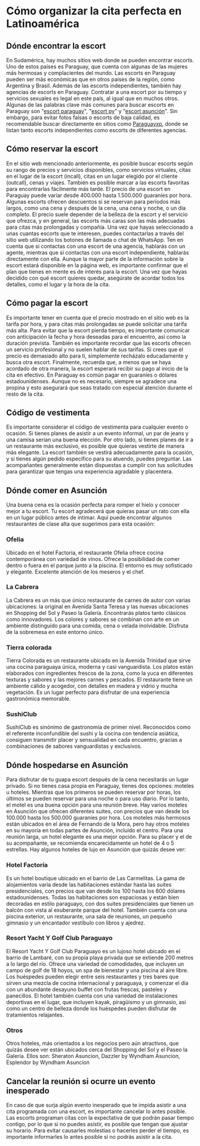 # Cómo organizar la cita perfecta en Latinoamérica

## Dónde encontrar la escort
En Sudamérica, hay muchos sitios web donde se pueden encontrar escorts.
Uno de estos países es Paraguay, que cuenta con algunas de las mujeres más hermosas y complacientes del mundo.
Las escorts en Paraguay pueden ser más económicas que en otros países de la región, como Argentina y Brasil.
Además de las escorts independientes, también hay agencias de escorts en Paraguay.
Contratar a una escort por su tiempo y servicios sexuales es legal en este país, al igual que en muchos otros.
Algunas de las palabras clave más comunes para buscar escorts en Paraguay son "[escort paraguay](https://paraguayxp.com/es)", "[escort py](https://paraguayxp.com/es)" y "[escort asunción](https://paraguayxp.com/es)".
Sin embargo, para evitar fotos falsas o escorts de baja calidad, es recomendable buscar directamente en sitios como [Paraguayxp](https://paraguayxp.com/es), donde se listan tanto escorts independientes como escorts de diferentes agencias.

## Cómo reservar la escort
En el sitio web mencionado anteriormente, es posible buscar escorts según su rango de precios y servicios disponibles, como servicios virtuales, citas en el lugar de la escort (incall), citas en un lugar elegido por el cliente (outcall), cenas y viajes.
También es posible marcar a las escorts favoritas para encontrarlas fácilmente más tarde.
El precio de una escort en Paraguay puede variar desde 400.000 hasta 1.500.000 guaraníes por hora. Algunas escorts ofrecen descuentos si se reservan para períodos más largos, como una cena y después de la cena, una cena y noche, o un día completo.
El precio suele depender de la belleza de la escort y el servicio que ofrezca, y en general, las escorts más caras son las más adecuadas para citas más prolongadas y compañía.
Una vez que hayas seleccionado a unas cuantas escorts que te interesen, puedes contactarlas a través del sitio web utilizando los botones de llamada o chat de WhatsApp.
Ten en cuenta que si contactas con una escort de una agencia, hablarás con un agente, mientras que si contactas con una escort independiente, hablarás directamente con ella.
Aunque la mayor parte de la información sobre la escort estará disponible en la página web, es importante confirmar que el plan que tienes en mente es de interés para la escort.
Una vez que hayas decidido con qué escort quieres quedar, asegúrate de acordar todos los detalles, como el lugar y la hora de la cita.

## Cómo pagar la escort
Es importante tener en cuenta que el precio mostrado en el sitio web es la tarifa por hora, y para citas más prolongadas se puede solicitar una tarifa más alta.
Para evitar que la escort pierda tiempo, es importante comunicar con anticipación la fecha y hora deseadas para el encuentro, así como la duración prevista.
También es importante recordar que las escorts ofrecen un servicio profesional y no suelen hablar de sus tarifas.
Si crees que el precio es demasiado alto para ti, simplemente recházalo educadamente y busca otra escort.
Finalmente, recuerda que, a menos que se haya acordado de otra manera, la escort esperará recibir su pago al inicio de la cita en efectivo.
En Paraguay es común pagar en guaraníes o dólares estadounidenses.
Aunque no es necesario, siempre se agradece una propina y esto asegurará que seas tratado con especial atención durante el resto de la cita.

## Código de vestimenta
Es importante considerar el código de vestimenta para cualquier evento o ocasión.
Si tienes planes de asistir a un evento informal, un par de jeans y una camisa serían una buena elección.
Por otro lado, si tienes planes de ir a un restaurante más exclusivo, es posible que quieras vestirte de manera más elegante.
La escort también se vestirá adecuadamente para la ocasión, y si tienes algún pedido específico para su atuendo, puedes preguntar.
Las acompañantes generalmente están dispuestas a cumplir con tus solicitudes para garantizar que tengas una experiencia agradable y placentera.

## Dónde comer en Asunción
Una buena cena es la ocasión perfecta para romper el hielo y conocer mejor a tu escort. Tu escort agradecerá que quieras pasar un rato con ella en un lugar público antes de intimar.
Aquí puede encontrar algunos restaurantes de clase alta que sugerimos para esta ocasión:

### Ofelia
Ubicado en el hotel Factoria, el restaurante Ofelia ofrece cocina contemporánea con variedad de vinos.
Ofrece la posibilidad de comer dentro o fuera en el parque junto a la piscina.
El entorno es muy sofisticado y elegante. Excelente atención de los meseros y el chef.

### La Cabrera
La Cabrera es un más que único restaurante de carnes de autor con varias ubicaciones: la original en Avenida Santa Teresa y las nuevas ubicaciones en Shopping del Sol y Paseo la Galería.
Encontrarás platos tanto clásicos como innovadores. Los colores y sabores se combinan con arte en un ambiente distinguido para una comida, cena o velada inolvidable. Disfruta de la sobremesa en este entorno único.

### Tierra colorada
Tierra Colorada es un restaurante ubicado en la Avenida Trinidad que sirve una cocina paraguaya única, moderna y casi vanguardista. Los platos están elaborados con ingredientes frescos de la zona, como la yuca en diferentes texturas y sabores y las mejores carnes y pescados. El restaurante tiene un ambiente cálido y acogedor, con detalles en madera y vidrio y mucha vegetación. Es un lugar perfecto para disfrutar de una experiencia gastronómica memorable.

### SushiClub
SushiClub es sinónimo de gastronomía de primer nivel. Reconocidos como el referente inconfundible del sushi y la cocina con tendencia asiática, consiguen transmitir placer y sensualidad en cada encuentro, gracias a combinaciones de sabores vanguardistas y exclusivos.

## Dónde hospedarse en Asunción
Para disfrutar de tu guapa escort después de la cena necesitarás un lugar privado.
Si no tienes casa propia en Paraguay, tienes dos opciones: moteles u hoteles.
Mientras que los primeros se pueden reservar por horas, los últimos se pueden reservar para una noche o para uso diario.
Por lo tanto, el motel es una buena opción para una reunión breve. Hay varios moteles en Asunción que ofrecen diferentes suites, con precios que van desde los 100.000 hasta los 500.000 guaraníes por hora.
Los moteles más hermosos están ubicados en el área de Fernando de la Mora, pero hay otros moteles en su mayoría en todas partes de Asunción, incluido el centro.
Para una reunión larga, un hotel elegante es una mejor opción.
Para su placer y el de su acompañante, se recomienda encarecidamente un hotel de 4 o 5 estrellas.
Hay algunos hoteles de lujo en Asunción que quizás desee ver:

### Hotel Factoría
Es un hotel boutique ubicado en el barrio de Las Carmelitas.
La gama de alojamientos varía desde las habitaciones estándar hasta las suites presidenciales, con precios que van desde los 100 hasta los 600 dólares estadounidenses.
Todas las habitaciones son espaciosas y están bien decoradas en estilo paraguayo, con dos suites presidenciales que tienen un balcón con vista al exuberante parque del hotel.
También cuenta con una piscina exterior, un restaurante, una sala de reuniones, un pequeño gimnasio y un encantador vestíbulo con libros y ajedrez.

### Resort Yacht Y Golf Club Paraguayo
El Resort Yacht Y Golf Club Paraguayo es un lujoso hotel ubicado en el barrio de Lambaré, con su propia playa privada que se extiende 200 metros a lo largo del río.
Ofrece una variedad de comodidades, que incluyen un campo de golf de 18 hoyos, un spa de bienestar y una piscina al aire libre. Los huéspedes pueden elegir entre seis restaurantes y tres bares que sirven una mezcla de cocina internacional y paraguaya, y comenzar el día con un abundante desayuno buffet con frutas frescas, pasteles y panecillos.
El hotel también cuenta con una variedad de instalaciones deportivas en el lugar, que incluyen kayak, piragüismo y un gimnasio, así como un centro de belleza donde los huéspedes pueden disfrutar de tratamientos relajantes.

### Otros
Otros hoteles, más orientados a los negocios pero aún atractivos, que quizás desee ver están ubicados cerca del Shopping del Sol y el Paseo la Galería. Ellos son: Sheraton Asuncion, Dazzler by Wyndham Asuncion, Esplendor by Wyndham Asuncion

## Cancelar la reunión si ocurre un evento inesperado
En caso de que surja algún evento inesperado que te impida asistir a una cita programada con una escort, es importante cancelar lo antes posible. Las escorts programan citas con la expectativa de que podrán pasar tiempo contigo, por lo que si no puedes asistir, es posible que tengan que ajustar su horario. Para evitar causarles molestias o hacerles perder el tiempo, es importante informarles lo antes posible si no podrás asistir a la cita.
